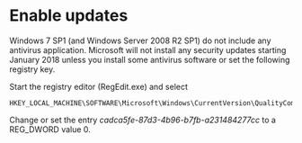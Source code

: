 
# Enable updates

Windows 7 SP1 (and Windows Server 2008 R2 SP1) do not include
any antivirus application. Microsoft will not install any
security updates starting January 2018 unless you install
some antivirus software or set the following registry key.

Start the registry editor (RegEdit.exe) and select

    HKEY_LOCAL_MACHINE\SOFTWARE\Microsoft\Windows\CurrentVersion\QualityCompat"

Change or set the entry *cadca5fe-87d3-4b96-b7fb-a231484277cc* to a
REG_DWORD value 0.

